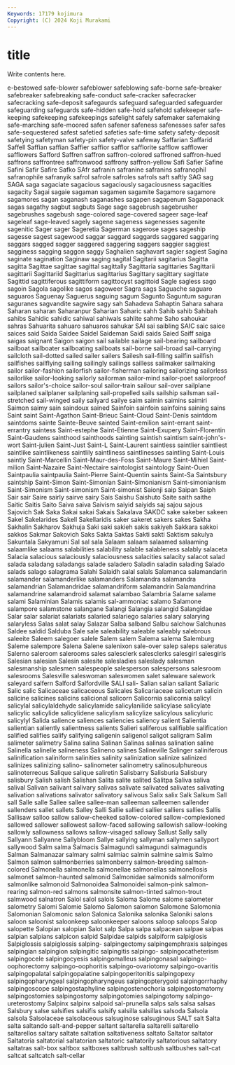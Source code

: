 ```yaml
---
Keywords: 17179 kojimura
Copyright: (C) 2024 Koji Murakami
---
```


# title

Write contents here.



e-bestowed safe-blower safeblower safeblowing safe-borne safe-breaker safebreaker safebreaking
safe-conduct safe-cracker safecracker safecracking safe-deposit safegaurds safeguard safeguarded safeguarder safeguarding
safeguards safe-hidden safe-hold safehold safekeeper safe-keeping safekeeping safekeepings safelight safely
safemaker safemaking safe-marching safe-moored safen safener safeness safenesses safer safes
safe-sequestered safest safetied safeties safe-time safety safety-deposit safetying safetyman safety-pin
safety-valve safeway Saffarian Saffarid Saffell Saffian saffian Saffier saffior safflor
safflorite safflow safflower safflowers Safford Saffren saffron saffron-colored saffroned saffron-hued
saffrons saffrontree saffronwood saffrony saffron-yellow Safi Safier Safine Safini Safir
Safire Safko SAfr safranin safranine safranins safranophil safranophile safranyik safrol
safrole safroles safrols saft saftly SAG sag SAGA saga sagaciate
sagacious sagaciously sagaciousness sagacities sagacity Sagai sagaie sagaman sagamen sagamite
Sagamore sagamore sagamores sagan saganash saganashes sagapen sagapenum Sagaponack sagas
sagathy sagbut sagbuts Sage sage sagebrush sagebrusher sagebrushes sagebush sage-colored
sage-covered sageer sage-leaf sageleaf sage-leaved sagely sagene sageness sagenesses sagenite
sagenitic Sager sager Sageretia Sagerman sagerose sages sageship sagesse sagest
sagewood saggar saggard saggards saggared saggaring saggars sagged sagger saggered
saggering saggers saggier saggiest sagginess sagging saggon saggy Saghalien saghavart
sagier sagiest Sagina saginate sagination Saginaw saging sagital Sagitarii sagitarius
Sagitta sagitta Sagittae sagittae sagittal sagittally Sagittaria sagittaries Sagittarii sagittarii
Sagittariid Sagittarius sagittarius Sagittary sagittary sagittate Sagittid sagittiferous sagittiform sagittocyst
sagittoid Sagle sagless sago sagoin Sagola sagolike sagos sagoweer Sagra
sags Saguache saguaro saguaros Saguenay Saguerus saguing sagum Sagunto Saguntum
saguran saguranes sagvandite sagwire sagy sah Sahadeva Sahaptin Sahara sahara
Saharan saharan Saharanpur Saharian Saharic sahh Sahib sahib Sahibah sahibs
Sahidic sahidic sahiwal sahiwals sahlite sahme Saho sahoukar sahras Sahuarita
sahuaro sahuaros sahukar SAI sai saibling SAIC saic saice saices
said Saida Saidee Saidel Saideman Saidi saids Saied Saiff saiga
saigas saignant Saigon saigon sail sailable sailage sail-bearing sailboard sailboat
sailboater sailboating sailboats sail-borne sail-broad sail-carrying sailcloth sail-dotted sailed sailer
sailers Sailesh sail-filling sailfin sailfish sailfishes sailflying sailing sailingly sailings
sailless sailmaker sailmaking sailor sailor-fashion sailorfish sailor-fisherman sailoring sailorizing sailorless
sailorlike sailor-looking sailorly sailorman sailor-mind sailor-poet sailorproof sailors sailor's-choice sailor-soul
sailor-train sailour sail-over sailplane sailplaned sailplaner sailplaning sail-propelled sails sailship
sailsman sail-stretched sail-winged saily sailyard sailye saim saimin saimins saimiri
Saimon saimy sain saindoux sained Sainfoin sainfoin sainfoins saining sains
Saint saint Saint-Agathon Saint-Brieuc Saint-Cloud Saint-Denis saintdom saintdoms sainte Sainte-Beuve
sainted Saint-emilion saint-errant saint-errantry saintess Saint-estephe Saint-Etienne Saint-Exupery Saint-Florentin Saint-Gaudens
sainthood sainthoods sainting saintish saintism saint-john's-wort Saint-julien Saint-Just Saint-L Saint-Laurent
saintless saintlier saintliest saintlike saintlikeness saintlily saintliness saintlinesses saintling Saint-Louis
saintly Saint-Marcellin Saint-Maur-des-Foss Saint-Maure Saint-Mihiel Saint-milion Saint-Nazaire Saint-Nectaire saintologist saintology
Saint-Ouen Saintpaulia saintpaulia Saint-Pierre Saint-Quentin saints Saint-Sa Saintsbury saintship Saint-Simon
Saint-Simonian Saint-Simonianism Saint-simonianism Saint-Simonism Saint-simonism Saint-simonist Saionji saip Saipan Saiph
Sair sair Saire sairly sairve sairy Sais Saishu Saishuto Saite
saith saithe Saitic Saitis Saito Saiva saiva Saivism saiyid saiyids
saj sajou sajous Sajovich Sak Saka Sakai sakai Sakais Sakalava
SAKDC sake sakeber sakeen Sakel Sakelarides Sakell Sakellaridis saker sakeret
sakers sakes Sakha Sakhalin Sakharov Sakhuja Saki saki sakieh sakis
sakiyeh Sakkara sakkoi sakkos Sakmar Sakovich Saks Sakta Saktas Sakti
sakti Saktism sakulya Sakuntala Sakyamuni Sal sal sala Salaam salaam
salaamed salaaming salaamlike salaams salabilities salability salable salableness salably salaceta
Salacia salacious salaciously salaciousness salacities salacity salacot salad salada saladang
saladangs salade saladero Saladin saladin salading Salado salads salago salagrama
Salahi Salaidh salal salals Salamanca salamandarin salamander salamanderlike salamanders Salamandra
salamandra salamandrian Salamandridae salamandriform salamandrin Salamandrina salamandrine salamandroid salamat salambao
Salambria Salame salame salami Salaminian Salamis salamis sal-ammoniac salamo Salamone
salampore salamstone salangane Salangi Salangia salangid Salangidae Salar salar salariat
salariats salaried salariego salaries salary salarying salaryless Salas salat salay
Salazar Salba salband Salbu salchow Salchunas Saldee saldid Salduba Sale
sale saleability saleable saleably salebrous saleeite Saleem salegoer salele Salem
salem Salema salema Salemburg Saleme salempore Salena Salene salenixon sale-over
salep saleps saleratus Salerno saleroom salerooms sales salesclerk salesclerks salesgirl
salesgirls Salesian salesian Salesin salesite salesladies saleslady salesman salesmanship salesmen
salespeople salesperson salespersons salesroom salesrooms Salesville saleswoman saleswomen salet saleware
salework saleyard salfern Salford Salfordville SALI sali- Salian salian saliant
Saliaric Salic salic Salicaceae salicaceous Salicales Salicariaceae salicetum salicin salicine
salicines salicins salicional salicorn Salicornia salicornia salicyl salicylal salicylaldehyde salicylamide
salicylanilide salicylase salicylate salicylic salicylide salicylidene salicylism salicylize salicylous salicyluric
salicylyl Salida salience saliences saliencies saliency salient Salientia salientian saliently
salientness salients Salieri saliferous salifiable salification salified salifies salify salifying
saligenin saligenol saligot saligram Salim salimeter salimetry Salina salina Salinan
Salinas salinas salination saline Salinella salinelle salineness Salineno salines Salineville
Salinger saliniferous salinification saliniform salinities salinity salinization salinize salinized salinizes
salinizing salino- salinometer salinometry salinosulphureous salinoterreous Salique salique saliretin Salisbarry
Salisburia Salisbury salisbury Salish salish Salishan Salita salite salited Salitpa
Saliva saliva salival Salivan salivant salivary salivas salivate salivated salivates
salivating salivation salivations salivator salivatory salivous Salix salix Salk Salkum
Sall sall Salle salle Sallee sallee sallee-man salleeman salleemen sallender
sallenders sallet sallets Salley Salli Sallie sallied sallier salliers sallies
Sallis Sallisaw salloo sallow sallow-cheeked sallow-colored sallow-complexioned sallowed sallower sallowest
sallow-faced sallowing sallowish sallow-looking sallowly sallowness sallows sallow-visaged sallowy Sallust
Sally sally Sallyann Sallyanne Sallybloom Sallye sallying sallyman sallymen sallyport
sallywood Salm salma Salmacis Salmagundi salmagundi salmagundis Salman Salmanazar salmary
salmi salmiac salmin salmine salmis Salmo Salmon salmon salmonberries salmonberry
salmon-breeding salmon-colored Salmonella salmonella salmonellae salmonellas salmonellosis salmonet salmon-haunted salmonid
Salmonidae salmonids salmoniform salmonlike salmonoid Salmonoidea Salmonoidei salmon-pink salmon-rearing salmon-red
salmons salmonsite salmon-tinted salmon-trout salmwood salnatron Salol salol salols Saloma
Salome salome salometer salometry Salomi Salomie Salomo Salomon salomon Salomone
Salomonia Salomonian Salomonic salon Salonica Salonika salonika Saloniki salons saloon
saloonist saloonkeep saloonkeeper saloons saloop saloops Salop salopette Salopian salopian
Salot salp Salpa salpa salpacean salpae salpas salpian salpians salpicon
salpid Salpidae salpids salpiform salpiglosis Salpiglossis salpiglossis salping- salpingectomy salpingemphraxis
salpinges salpingian salpingion salpingitic salpingitis salpingo- salpingocatheterism salpingocele salpingocyesis salpingomalleus
salpingonasal salpingo-oophorectomy salpingo-oophoritis salpingo-ovariotomy salpingo-ovaritis salpingopalatal salpingopalatine salpingoperitonitis salpingopexy salpingopharyngeal
salpingopharyngeus salpingopterygoid salpingorrhaphy salpingoscope salpingostaphyline salpingostenochoria salpingostomatomy salpingostomies salpingostomy salpingotomies
salpingotomy salpingo-ureterostomy Salpinx salpinx salpoid sal-prunella salps sals salsa salsas
Salsbury salse salsifies salsifis salsify salsilla salsillas salsoda Salsola salsola
Salsolaceae salsolaceous salsuginose salsuginous SALT salt Salta salta saltando salt-and-pepper
saltant saltarella saltarelli saltarello saltarellos saltary saltate saltation saltativeness saltato
Saltator saltator Saltatoria saltatorial saltatorian saltatoric saltatorily saltatorious saltatory saltatras
salt-box saltbox saltboxes saltbrush saltbush saltbushes salt-cat saltcat saltcatch salt-cellar
